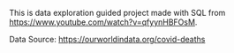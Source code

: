 This is data exploration guided project made with SQL from https://www.youtube.com/watch?v=qfyynHBFOsM.

Data Source: https://ourworldindata.org/covid-deaths